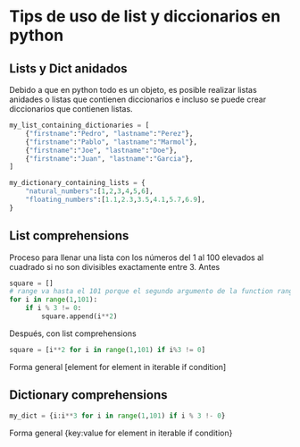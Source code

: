 # Tips de uso de list y diccionarios en python

## Lists y Dict anidados
Debido a que en python todo es un objeto, es posible realizar listas anidades o listas que contienen diccionarios e incluso se puede crear diccionarios que contienen listas.

```python
my_list_containing_dictionaries = [
    {"firstname":"Pedro", "lastname":"Perez"},
    {"firstname":"Pablo", "lastname":"Marmol"},
    {"firstname":"Joe", "lastname":"Doe"},
    {"firstname":"Juan", "lastname":"Garcia"},
]

my_dictionary_containing_lists = {
    "natural_numbers":[1,2,3,4,5,6],
    "floating_numbers":[1.1,2.3,3.5,4.1,5.7,6.9],
}
```
## List comprehensions
Proceso para llenar una lista con los números del 1 al 100 elevados al cuadrado si no son divisibles exactamente entre 3.
Antes

```python
square = []
# range va hasta el 101 porque el segundo argumento de la function range no es inclusivo en el conteo
for i in range(1,101):
    if i % 3 != 0:
        square.append(i**2)
```

Después, con list comprehensions

```python
square = [i**2 for i in range(1,101) if i%3 != 0]
```
Forma general
[element for element in iterable if condition]

## Dictionary comprehensions

```python
my_dict = {i:i**3 for i in range(1,101) if i % 3 !- 0}
```

Forma general
{key:value for element in iterable if condition}
<!--stackedit_data:
eyJoaXN0b3J5IjpbLTE0Mjc0NDMxNThdfQ==
-->